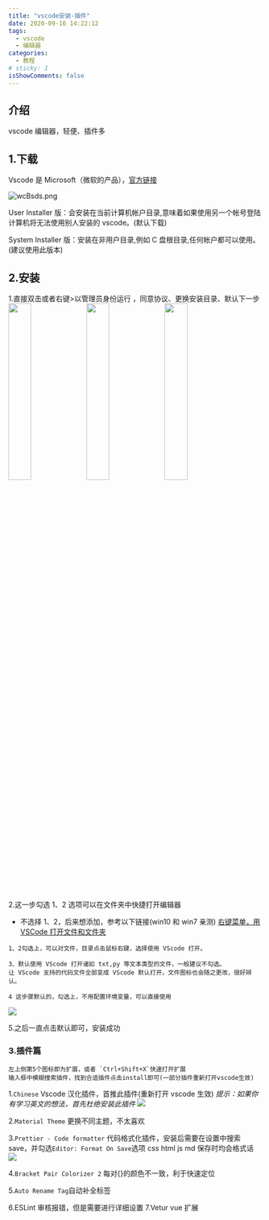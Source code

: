 ```yaml
---
title: "vscode安装-插件"
date: 2020-09-16 14:22:12
tags:
  - vscode
  - 编辑器
categories:
  - 教程
# sticky: 1
isShowComments: false
---
```


## 介绍

vscode 编辑器，轻便、插件多

## 1.下载

Vscode 是 Microsoft（微软的产品），[官方链接](https://code.visualstudio.com/download)

![wcBsds.png](https://s1.ax1x.com/2020/09/16/wcBsds.png)

User Installer 版：会安装在当前计算机帐户目录,意味着如果使用另一个帐号登陆计算机将无法使用别人安装的 vscode。(默认下载)

System Installer 版：安装在非用户目录,例如 C 盘根目录,任何帐户都可以使用。(建议使用此版本)

## 2.安装

1.直接双击或者右键>以管理员身份运行 ，同意协议、更换安装目录、默认下一步
<img src="https://s1.ax1x.com/2020/09/16/wcBHF1.png" width="30%">
<img src="https://s1.ax1x.com/2020/09/16/wcBOSK.png" width="30%" >
<img src="https://s1.ax1x.com/2020/09/16/wcDVOg.png" width="30%">

2.这一步勾选 1、2 选项可以在文件夹中快捷打开编辑器

- 不选择 1、2，后来想添加，参考以下链接(win10 和 win7 亲测)
  [右键菜单，用 VSCode 打开文件和文件夹](https://www.jianshu.com/p/e8c29211fba9)

```
1、2勾选上，可以对文件，目录点击鼠标右键，选择使用 VScode 打开。

3、默认使用 VScode 打开诸如 txt,py 等文本类型的文件，一般建议不勾选。
让 VScode 支持的代码文件全部变成 VScode 默认打开，文件图标也会随之更改，很好辨认。

4 这步骤默认的，勾选上，不用配置环境变量，可以直接使用
```

<img src="https://s1.ax1x.com/2020/09/16/wcDakR.png" class="max">

5.之后一直点击默认即可，安装成功

### 3.插件篇

```
左上侧第5个图标即为扩展，或者 `Ctrl+Shift+X`快速打开扩展
输入框中模糊搜索插件，找到合适插件点击install即可(一部分插件重新打开vscode生效)
```

1.`Chinese` Vscode 汉化插件，首推此插件(重新打开 vscode 生效)
_提示：如果你有学习英文的想法，首先杜绝安装此插件_
<img src="https://s1.ax1x.com/2020/09/16/wcrWb4.png">

2.`Material Theme` 更换不同主题，不太喜欢

3.`Prettier - Code formatter` 代码格式化插件，安装后需要在设置中搜索 save，并勾选`Editor: Format On Save`选项
css html js md 保存时均会格式话
<img src="https://s1.ax1x.com/2020/09/16/wccXlt.png">

4.`Bracket Pair Colorizer 2`
每对{}的颜色不一致，利于快速定位

5.`Auto Rename Tag`自动补全标签

6.ESLint 审核报错，但是需要进行详细设置
7.Vetur vue 扩展
